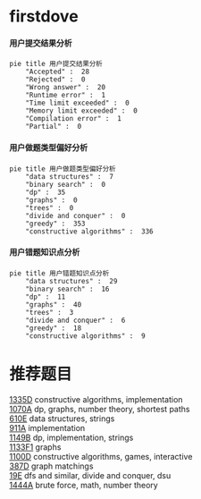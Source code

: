 # firstdove

<!-- tabs:start -->



#### **用户提交结果分析**

```mermaid
pie title 用户提交结果分析
    "Accepted" :  28
    "Rejected" :  0
    "Wrong answer" :  20
    "Runtime error" :  1
    "Time limit exceeded" :  0
    "Memory limit exceeded" :  0
    "Compilation error" :  1
    "Partial" :  0
```

#### **用户做题类型偏好分析**

```mermaid
pie title 用户做题类型偏好分析
    "data structures" :  7
    "binary search" :  0
    "dp" :  35
    "graphs" :  0
    "trees" :  0
    "divide and conquer" :  0
    "greedy" :  353
    "constructive algorithms" :  336
```
#### **用户错题知识点分析**

```mermaid
pie title 用户错题知识点分析
    "data structures" :  29
    "binary search" :  16
    "dp" :  11
    "graphs" :  40
    "trees" :  3
    "divide and conquer" :  6
    "greedy" :  18
    "constructive algorithms" :  9
```



<!-- tabs:end -->
# 推荐题目
[1335D](https://codeforces.com/contest/1335/problem/D)		constructive algorithms,
                        implementation		  
[1070A](https://codeforces.com/contest/1070/problem/A)		dp,
                        graphs,
                        number theory,
                        shortest paths		  
[610E](https://codeforces.com/contest/610/problem/E)		data structures,
                        strings		  
[911A](https://codeforces.com/contest/911/problem/A)		implementation		  
[1149B](https://codeforces.com/contest/1149/problem/B)		dp,
                        implementation,
                        strings		  
[1133F1](https://codeforces.com/contest/1133F/problem/1)		graphs		  
[1100D](https://codeforces.com/contest/1100/problem/D)		constructive algorithms,
                        games,
                        interactive		  
[387D](https://codeforces.com/contest/387/problem/D)		graph matchings		  
[19E](https://codeforces.com/contest/19/problem/E)		dfs and similar,
                        divide and conquer,
                        dsu		  
[1444A](https://codeforces.com/contest/1444/problem/A)		brute force,
                        math,
                        number theory		  
